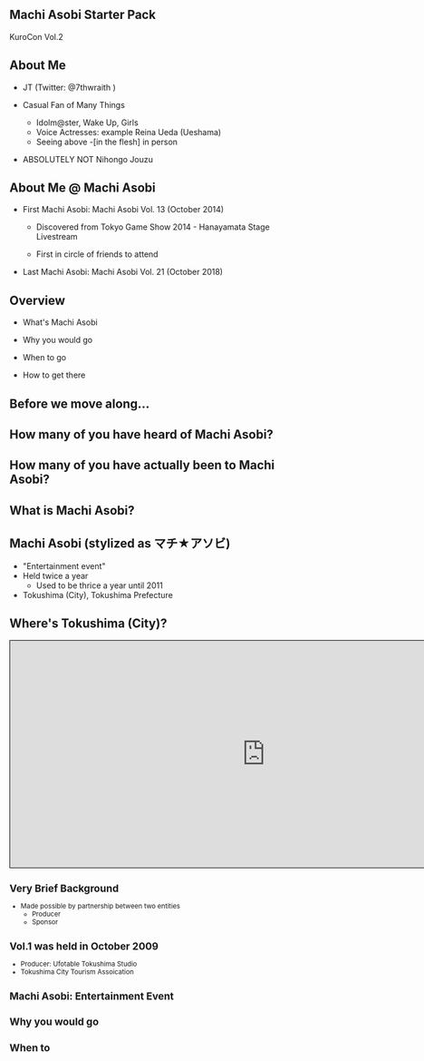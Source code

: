 ## Machi Asobi Starter Pack
KuroCon Vol.2



## About Me
* JT (Twitter: @7thwraith )
* Casual Fan of Many Things

    * Idolm@ster, Wake Up, Girls
    * Voice Actresses: example Reina Ueda (Ueshama)
    * Seeing above -[in the flesh] in person

* ABSOLUTELY NOT Nihongo Jouzu


## About Me @ Machi Asobi
* First Machi Asobi: Machi Asobi Vol. 13 (October 2014)
    * Discovered from Tokyo Game Show 2014 - Hanayamata Stage Livestream

    * First in circle of friends to attend

* Last Machi Asobi: Machi Asobi Vol.  21 (October 2018)



## Overview
* What's Machi Asobi

* Why you would go

* When to go

* How to get there




## Before we move along...


## How many of you have heard of Machi Asobi?


## How many of you have actually been to Machi Asobi?



## What is Machi Asobi?


## Machi Asobi (stylized as マチ★アソビ)
* "Entertainment event"
* Held twice a year
    * Used to be thrice a year until 2011
* Tokushima (City), Tokushima Prefecture


## Where's Tokushima (City)?

<iframe width="900" height="400" frameborder="0" scrolling="no" marginheight="0" marginwidth="0" src="https://www.openstreetmap.org/export/embed.html?bbox=134.35283660888675%2C33.92826330143173%2C134.806022644043%2C34.179145513780455&amp;layer=transportmap" style="border: 1px solid black"></iframe><br/><small>


## Very Brief Background
* Made possible by partnership between two entities
    * Producer
    * Sponsor


    
## Vol.1 was held in October 2009
* Producer: Ufotable Tokushima Studio
* Tokushima City Tourism Assoication


## Machi Asobi: Entertainment Event



## Why you would go



## When to 